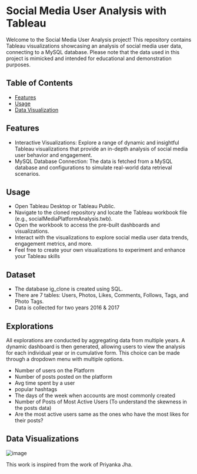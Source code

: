 # Social Media User Analysis with Tableau

Welcome to the Social Media User Analysis project! This repository contains Tableau visualizations showcasing an analysis of social media user data, connecting to a MySQL database. 
Please note that the data used in this project is mimicked and intended for educational and demonstration purposes.

## Table of Contents

- [Features](#features)
- [Usage](#usage)
- [Data Visualization](#visualizations)

## Features
- Interactive Visualizations: Explore a range of dynamic and insightful Tableau visualizations that provide an in-depth analysis of social media user behavior and engagement.
- MySQL Database Connection: The data is fetched from a MySQL database and configurations to simulate real-world data retrieval scenarios.

## Usage
- Open Tableau Desktop or Tableau Public.
- Navigate to the cloned repository and locate the Tableau workbook file (e.g., socialMediaPlatformAnalysis.twb).
- Open the workbook to access the pre-built dashboards and visualizations.
- Interact with the visualizations to explore social media user data trends, engagement metrics, and more.
- Feel free to create your own visualizations to experiment and enhance your Tableau skills
  
## Dataset
- The database ig_clone is created using SQL.
- There are 7 tables: Users, Photos, Likes, Comments, Follows, Tags, and Photo Tags.
- Data is collected for two years 2016 & 2017

## Explorations

All explorations are conducted by aggregating data from multiple years. A dynamic dashboard is then generated, allowing users to view the analysis for each individual year or in cumulative form. This choice can be made through a dropdown menu with multiple options. 
 - Number of users on the Platform
 - Number of posts posted on the platform 
 - Avg time spent by a user 
 - popular hashtags
 - The days of the week when accounts are most commonly created
 - Number of Posts of Most Active Users (To understand the skewness in the posts data)
 - Are the most active users same as the ones who have the most likes for their posts? 

## Data Visualizations

![image](https://github.com/pg3328/Social-Media-Platform-User-Analysis/assets/98541833/a62f252a-1383-41fb-a2e4-47a6281c6224)


This work is inspired from the work of Priyanka Jha.




